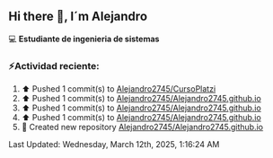 ## Hi there 👋, I´m Alejandro

:computer: **Estudiante de ingenieria de sistemas**

### ⚡Actividad reciente:
<!--RECENT_ACTIVITY:start-->
1. ⬆️ Pushed 1 commit(s) to [Alejandro2745/CursoPlatzi](https://github.com/Alejandro2745/CursoPlatzi)<br>
2. ⬆️ Pushed 1 commit(s) to [Alejandro2745/Alejandro2745.github.io](https://github.com/Alejandro2745/Alejandro2745.github.io)<br>
3. ⬆️ Pushed 1 commit(s) to [Alejandro2745/Alejandro2745.github.io](https://github.com/Alejandro2745/Alejandro2745.github.io)<br>
4. ⬆️ Pushed 1 commit(s) to [Alejandro2745/Alejandro2745.github.io](https://github.com/Alejandro2745/Alejandro2745.github.io)<br>
5. 📔 Created new repository [Alejandro2745/Alejandro2745.github.io](https://github.com/Alejandro2745/Alejandro2745.github.io)<br>
<!--RECENT_ACTIVITY:end-->
<!--RECENT_ACTIVITY:last_update-->
Last Updated: Wednesday, March 12th, 2025, 1:16:24 AM
<!--RECENT_ACTIVITY:last_update_end-->

<!--
**Alejandro2745/Alejandro2745** is a ✨ _special_ ✨ repository because its `README.md` (this file) appears on your GitHub profile.

Here are some ideas to get you started:

- 🔭 I’m currently working on ...
- 🌱 I’m currently learning ...
- 👯 I’m looking to collaborate on ...
- 🤔 I’m looking for help with ...
- 💬 Ask me about ...
- 📫 How to reach me: ...
- 😄 Pronouns: ...
- ⚡ Fun fact: ...
-->
